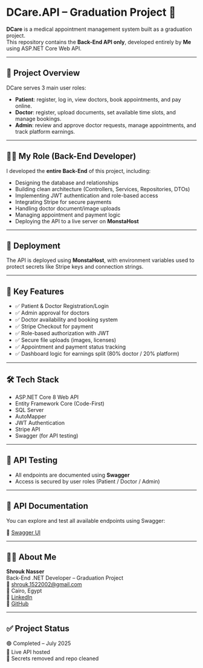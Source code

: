 # DCare.API – Graduation Project 🏥

**DCare** is a medical appointment management system built as a graduation project.  
This repository contains the **Back-End API only**, developed entirely by **Me** using ASP.NET Core Web API.

---

## 🎯 Project Overview

DCare serves 3 main user roles:

- **Patient**: register, log in, view doctors, book appointments, and pay online.
- **Doctor**: register, upload documents, set available time slots, and manage bookings.
- **Admin**: review and approve doctor requests, manage appointments, and track platform earnings.

---

## 👩‍💻 My Role (Back-End Developer)

I developed the **entire Back-End** of this project, including:

- Designing the database and relationships
- Building clean architecture (Controllers, Services, Repositories, DTOs)
- Implementing JWT authentication and role-based access
- Integrating Stripe for secure payments
- Handling doctor document/image uploads
- Managing appointment and payment logic
- Deploying the API to a live server on **MonstaHost**

---

## 🚀 Deployment

The API is deployed using **MonstaHost**, with environment variables used to protect secrets like Stripe keys and connection strings.

---

## 🧩 Key Features

- ✅ Patient & Doctor Registration/Login
- ✅ Admin approval for doctors
- ✅ Doctor availability and booking system
- ✅ Stripe Checkout for payment
- ✅ Role-based authorization with JWT
- ✅ Secure file uploads (images, licenses)
- ✅ Appointment and payment status tracking
- ✅ Dashboard logic for earnings split (80% doctor / 20% platform)

---

## 🛠️ Tech Stack

- ASP.NET Core 8 Web API
- Entity Framework Core (Code-First)
- SQL Server
- AutoMapper
- JWT Authentication
- Stripe API
- Swagger (for API testing)


---

## 📄 API Testing

- All endpoints are documented using **Swagger**
- Access is secured by user roles (Patient / Doctor / Admin)

---
## 📄 API Documentation

You can explore and test all available endpoints using Swagger:

🔗 [Swagger UI](http://dcare.runasp.net/swagger/index.html)

---

## 👩‍💻 About Me

**Shrouk Nasser**  
Back-End .NET Developer – Graduation Project  
📧 shrouk.1522002@gmail.com  
📍 Cairo, Egypt  
🔗 [LinkedIn](https://www.linkedin.com/in/shrouk-nasser)  
🔗 [GitHub](https://github.com/15220021222002/Graduation_Project)

---

## ✅ Project Status

🟢 Completed – July 2025  
📡 Live API hosted  
🔐 Secrets removed and repo cleaned


